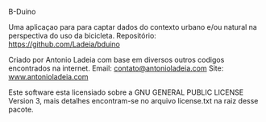 B-Duino

Uma aplicaçao para para captar dados do contexto urbano e/ou natural na
perspectiva do uso da bicicleta.
Repositório: https://github.com/Ladeia/bduino

Criado por Antonio Ladeia com base em diversos outros codigos encontrados
na internet.
Email: contato@antonioladeia.com
Site: www.antonioladeia.com

Este software esta licensiado sobre a GNU GENERAL PUBLIC LICENSE Version 3,
mais detalhes encontram-se no arquivo license.txt na raiz desse pacote.
